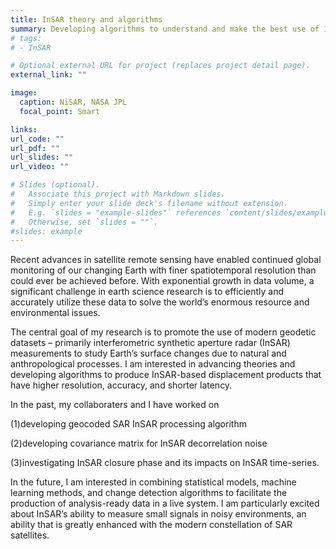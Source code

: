 ```yaml
---
title: InSAR theory and algorithms
summary: Developing algorithms to understand and make the best use of InSAR data
# tags:
# - InSAR

# Optional external URL for project (replaces project detail page).
external_link: ""

image:
  caption: NiSAR, NASA JPL
  focal_point: Smart

links:
url_code: ""
url_pdf: ""
url_slides: ""
url_video: ""

# Slides (optional).
#   Associate this project with Markdown slides.
#   Simply enter your slide deck's filename without extension.
#   E.g. `slides = "example-slides"` references `content/slides/example-slides.md`.
#   Otherwise, set `slides = ""`.
#slides: example
---
```


Recent advances in satellite remote sensing have enabled continued global monitoring of our changing Earth with finer spatiotemporal resolution than could ever be achieved before. With exponential growth in data volume, a significant challenge in earth science research is to efficiently and accurately utilize these data to solve the world’s enormous resource and environmental issues.

The central goal of my research is to promote the use of modern geodetic datasets – primarily interferometric synthetic aperture radar (InSAR) measurements to study Earth’s surface changes due to natural and anthropological processes. I am interested in advancing theories and developing algorithms to produce InSAR-based displacement products that have higher resolution, accuracy, and shorter latency.

In the past, my collaboraters and I have worked on

(1)developing geocoded SAR InSAR processing algorithm 

(2)developing covariance matrix for InSAR decorrelation noise

(3)investigating InSAR closure phase and its impacts on InSAR time-series.

In the future, I am interested in combining statistical models, machine learning methods, and change detection algorithms to facilitate the production of analysis-ready data in a live system. I am particularly excited about InSAR’s ability to measure small signals in noisy environments, an ability that is greatly enhanced with the modern constellation of SAR satellites.
